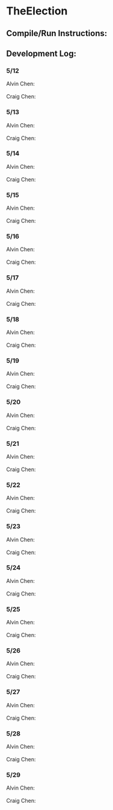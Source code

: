 # TheElection
## Compile/Run Instructions:

## Development Log:
### 5/12
Alvin Chen:<br/>
<br/>
Craig Chen:

### 5/13
Alvin Chen:<br/>
<br/>
Craig Chen:
### 5/14
Alvin Chen:<br/>
<br/>
Craig Chen:

### 5/15
Alvin Chen:<br/>
<br/>
Craig Chen:
### 5/16
Alvin Chen:<br/>
<br/>
Craig Chen:

### 5/17
Alvin Chen:<br/>
<br/>
Craig Chen:

### 5/18
Alvin Chen:<br/>
<br/>
Craig Chen:

### 5/19
Alvin Chen:<br/>
<br/>
Craig Chen:

### 5/20
Alvin Chen:<br/>
<br/>
Craig Chen:

### 5/21
Alvin Chen:<br/>
<br/>
Craig Chen:

### 5/22
Alvin Chen:<br/>
<br/>
Craig Chen:

### 5/23
Alvin Chen:<br/>
<br/>
Craig Chen:

### 5/24
Alvin Chen:<br/>
<br/>
Craig Chen:

### 5/25
Alvin Chen:<br/>
<br/>
Craig Chen:

### 5/26
Alvin Chen:<br/>
<br/>
Craig Chen:

### 5/27
Alvin Chen:<br/>
<br/>
Craig Chen:

### 5/28
Alvin Chen:<br/>
<br/>
Craig Chen:

### 5/29
Alvin Chen:<br/>
<br/>
Craig Chen:

